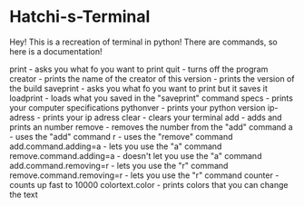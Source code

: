 # Hatchi-s-Terminal
Hey! This is a recreation of terminal in python! There are commands, so here is a documentation!

print -  asks you what fo you want to print
quit - turns off the program
creator - prints the name of the creator of this
version - prints the version of the build
saveprint - asks you what fo you want to print but it saves it
loadprint - loads what you saved in the "saveprint" command
specs - prints your computer specifications
pythonver - prints your python version
ip-adress - prints your ip adress
clear - clears your terminal
add - adds and prints an number
remove - removes the number from the "add" command
a - uses the "add" command
r - uses the "remove" command
add.command.adding=a - lets you use the "a" command
remove.command.adding=a - doesn't let you use the "a" command
add.command.removing=r - lets you use the "r" command
remove.command.removing=r - lets you use the "r" command
counter - counts up fast to 10000
colortext.color - prints colors that you can change the text
